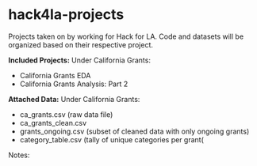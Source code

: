 # hack4la-projects

Projects taken on by working for Hack for LA. Code and datasets will be organized based on their respective project.

**Included Projects:**
Under California Grants:
- California Grants EDA
- California Grants Analysis: Part 2

**Attached Data:**
Under California Grants:
- ca_grants.csv (raw data file)
- ca_grants_clean.csv
- grants_ongoing.csv (subset of cleaned data with only ongoing grants)
- category_table.csv (tally of unique categories per grant(

Notes:
